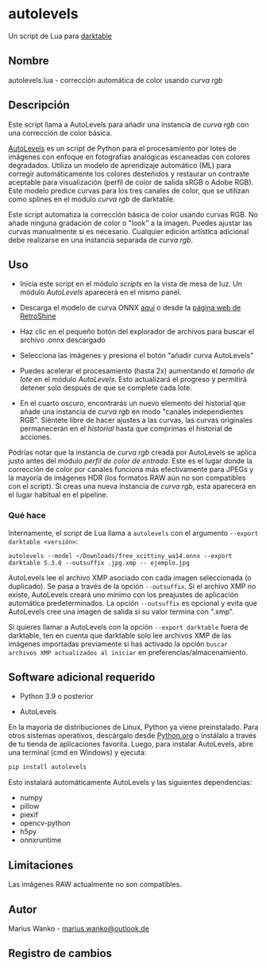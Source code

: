 # autolevels

Un script de Lua para [darktable](https://www.darktable.org)

## Nombre

autolevels.lua - corrección automática de color usando _curva rgb_

## Descripción

Este script llama a AutoLevels para añadir una instancia de _curva rgb_ con una corrección de color básica.

[AutoLevels](https://github.com/yellowdolphin/autolevels) es un script de Python para el procesamiento por lotes de imágenes con enfoque en fotografías analógicas escaneadas con colores degradados. Utiliza un modelo de aprendizaje automático (ML) para corregir automáticamente los colores desteñidos y restaurar un contraste aceptable para visualización (perfil de color de salida sRGB o Adobe RGB). Este modelo predice curvas para los tres canales de color, que se utilizan como splines en el módulo _curva rgb_ de darktable.

Este script automatiza la corrección básica de color usando curvas RGB. No añade ninguna gradación de color o "look" a la imagen. Puedes ajustar las curvas manualmente si es necesario. Cualquier edición artística adicional debe realizarse en una instancia separada de _curva rgb_.

## Uso

* Inicia este script en el módulo _scripts_ en la vista de mesa de luz. Un módulo _AutoLevels_ aparecerá en el mismo panel.

* Descarga el modelo de curva ONNX [aquí](https://github.com/yellowdolphin/darktable-autolevels-module/releases/download/v1.0.0/free_xcittiny_wa14.onnx) o desde la [página web de RetroShine](https://retroshine.eu/download/free_xcittiny_wa14.onnx)

* Haz clic en el pequeño botón del explorador de archivos para buscar el archivo .onnx descargado

* Selecciona las imágenes y presiona el botón "añadir curva AutoLevels"

* Puedes acelerar el procesamiento (hasta 2x) aumentando el *tamaño de lote* en el módulo _AutoLevels_. Esto actualizará el progreso y permitirá detener solo después de que se complete cada lote.

* En el cuarto oscuro, encontrarás un nuevo elemento del historial que añade una instancia de _curva rgb_ en modo "canales independientes RGB". Siéntete libre de hacer ajustes a las curvas, las curvas originales permanecerán en el _historial_ hasta que comprimas el historial de acciones.

Podrías notar que la instancia de _curva rgb_ creada por AutoLevels se aplica justo antes del módulo _perfil de color de entrada_. Este es el lugar donde la corrección de color por canales funciona más efectivamente para JPEGs y la mayoría de imágenes HDR (los formatos RAW aún no son compatibles con el script). Si creas una nueva instancia de _curva rgb_, esta aparecerá en el lugar habitual en el pipeline.

### Qué hace

Internamente, el script de Lua llama a `autolevels` con el argumento `--export darktable <versión>`:

```
autolevels --model ~/Downloads/free_xcittiny_wa14.onnx --export darktable 5.3.0 --outsuffix .jpg.xmp -- ejemplo.jpg
```

AutoLevels lee el archivo XMP asociado con cada imagen seleccionada (o duplicado). Se pasa a través de la opción `--outsuffix`. Si el archivo XMP no existe, AutoLevels creará uno mínimo con los preajustes de aplicación automática predeterminados. La opción `--outsuffix` es opcional y evita que AutoLevels cree una imagen de salida si su valor termina con ".xmp".

Si quieres llamar a AutoLevels con la opción `--export darktable` fuera de darktable, ten en cuenta que darktable solo lee archivos XMP de las imágenes importadas previamente si has activado la opción `buscar archivos XMP actualizados al iniciar` en preferencias/almacenamiento.

## Software adicional requerido

- Python 3.9 o posterior

- AutoLevels

En la mayoría de distribuciones de Linux, Python ya viene preinstalado. Para otros sistemas operativos, descárgalo desde [Python.org](https://www.python.org/downloads/) o instálalo a través de tu tienda de aplicaciones favorita. Luego, para instalar AutoLevels, abre una terminal (cmd en Windows) y ejecuta:

```bash
pip install autolevels
```

Esto instalará automáticamente AutoLevels y las siguientes dependencias:

- numpy
- pillow
- piexif
- opencv-python
- h5py
- onnxruntime

## Limitaciones

Las imágenes RAW actualmente no son compatibles.

## Autor

Marius Wanko - marius.wanko@outlook.de

## Registro de cambios